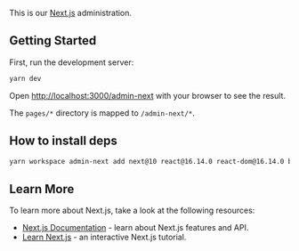 This is our [Next.js](https://nextjs.org/) administration.

## Getting Started

First, run the development server:

```bash
yarn dev
```

Open [http://localhost:3000/admin-next](http://localhost:3000//admin-next) with your browser to see the result.

The `pages/*` directory is mapped to `/admin-next/*`. 

## How to install deps

```bash
yarn workspace admin-next add next@10 react@16.14.0 react-dom@16.14.0 babel-plugin-relay @babel/preset-flow @babel/preset-react
```

## Learn More

To learn more about Next.js, take a look at the following resources:

- [Next.js Documentation](https://nextjs.org/docs) - learn about Next.js features and API.
- [Learn Next.js](https://nextjs.org/learn) - an interactive Next.js tutorial.
